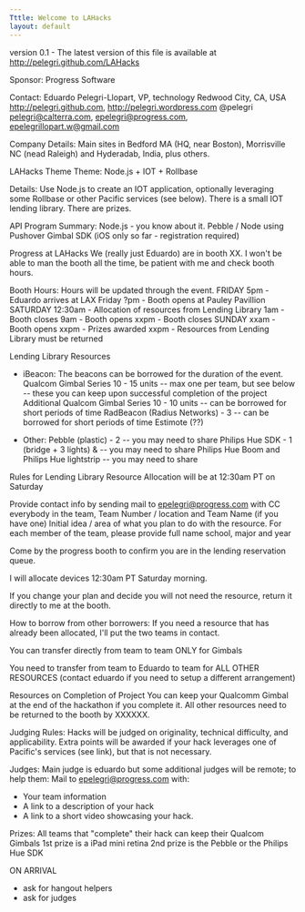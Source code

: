 ```yaml
---
Tttle: Welcome to LAHacks
layout: default
---
```


version 0.1 - The latest version of this file is available at http://pelegri.github.com/LAHacks


Sponsor:
   Progress Software

Contact:
   Eduardo Pelegri-Llopart, VP, technology
   Redwood City, CA, USA
   http://pelegri.github.com, http://pelegri.wordpress.com
   @pelegri
   pelegri@calterra.com, epelegri@progress.com, epelegrillopart.w@gmail.com

Company Details:
   Main sites in Bedford MA (HQ, near Boston), Morrisville NC (nead Raleigh) and Hyderadab, India, plus others.

LAHacks Theme
Theme:  Node.js + IOT + Rollbase

Details:
   Use Node.js to create an IOT application, optionally leveraging some Rollbase or other Pacific services (see below).  There is a small IOT lending library.  There are prizes.


API Program Summary:
   Node.js - you know about it.
   Pebble / Node using Pushover
   Gimbal SDK (iOS only so far - registration required)
   


Progress at LAHacks
   We (really just Eduardo) are in booth XX. I won't be able to man the booth all the time, be patient with me and check booth hours.


Booth Hours:
  Hours will be updated through the event.
  FRIDAY
	5pm - Eduardo arrives at LAX Friday
	?pm - Booth opens at Pauley Pavillion
  SATURDAY
	12:30am - Allocation of resources from Lending Library
        1am - Booth closes
        9am - Booth opens
        xxpm - Booth closes
  SUNDAY
        xxam - Booth opens
        xxpm - Prizes awarded
        xxpm - Resources from Lending Library must be returned

Lending Library Resources

+ iBeacon:
   The beacons can be borrowed for the duration of the event.
   Qualcom Gimbal Series 10 - 15 units
     -- max one per team, but see below
     -- these you can keep upon successful completion of the project
   Additional Qualcom Gimbal Series 10 - 10 units
     -- can be borrowed for short periods of time
   RadBeacon (Radius Networks) - 3
     -- can be borrowed for short periods of time 
   Estimote (??)

+ Other:
   Pebble (plastic) - 2
     -- you may need to share
   Philips Hue SDK - 1 (bridge + 3 lights) &
     -- you may need to share
   Philips Hue Boom and Philips Hue lightstrip
     -- you may need to share
   

Rules for Lending Library
   Resource Allocation will be at 12:30am PT on Saturday

   Provide contact info by sending mail to epelegri@progress.com with
     CC everybody in the team,
     Team Number / location and Team Name (if you have one)
     Initial idea / area of what you plan to do with the resource.
     For each member of the team, please provide
       full name
       school, major and year

   Come by the progress booth to confirm you are in the lending reservation queue.

   I will allocate devices 12:30am PT Saturday morning.
   
   If you change your plan and decide you will not need the resource,
   return it directly to me at the booth.
   
How to borrow from other borrowers:
   If you need a resource that has already been allocated, I'll put the two teams in contact.

   You can transfer directly from team to team ONLY for Gimbals

   You need to transfer from team to Eduardo to team for ALL OTHER RESOURCES
       (contact eduardo if you need to setup a different arrangement)

Resources on Completion of Project
   You can keep your Qualcomm Gimbal at the end of the hackathon if you complete it.
   All other resources need to be returned to the booth by XXXXXX.


Judging Rules:
   Hacks will be judged on originality, technical difficulty, and applicability.
   Extra points will be awarded if your hack leverages one of Pacific's services (see link), but that is not necessary.

Judges:
   Main judge is eduardo but some additional judges will be remote; to help them:
   Mail to epelegri@progress.com with:
   * Your team information
   * A link to a description of your hack
   * A link to a short video showcasing your hack.


Prizes:
   All teams that "complete" their hack can keep their Qualcom Gimbals
   1st prize is a iPad mini retina
   2nd prize is the Pebble or the Philips Hue SDK
   
 
ON ARRIVAL
  * ask for hangout helpers
  * ask for judges

